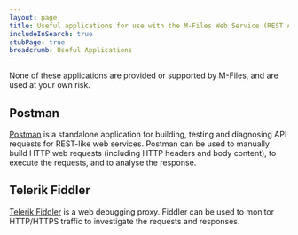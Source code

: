 ```yaml
---
layout: page
title: Useful applications for use with the M-Files Web Service (REST API)
includeInSearch: true
stubPage: true
breadcrumb: Useful Applications
---
```


<p class="note">None of these applications are provided or supported by M-Files, and are used at your own risk.</p>

## Postman

[Postman](https://www.getpostman.com/) is a standalone application for building, testing and diagnosing API requests for REST-like web services.  Postman can be used to manually build HTTP web requests (including HTTP headers and body content), to execute the requests, and to analyse the response.

## Telerik Fiddler

[Telerik Fiddler](http://www.telerik.com/fiddler) is a web debugging proxy.  Fiddler can be used to monitor HTTP/HTTPS traffic to investigate the requests and responses.